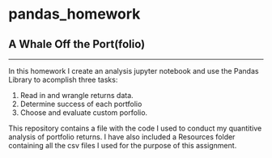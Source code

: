 # pandas_homework
## A Whale Off the Port(folio)

--- 
In this homework I create an analysis jupyter notebook and use the Pandas Library to acomplish three tasks:
1. Read in and wrangle returns data. 
2. Determine success of each portfolio
3. Choose and evaluate custom porfolio. 

This repository contains a file with the code I used to conduct my quantitive analysis of portfolio returns. I have also included a Resources folder containing all the csv files I used for the purpose of this assignment.



